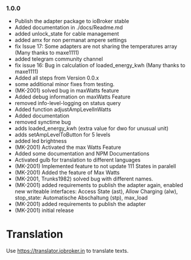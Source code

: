 ### 1.0.0
* Publish the adapter package to ioBroker stable
* Added documentation in ./docs/Readme.md
* added unlock_state for cable management
* added amx for non permanat ampere settings
* fix Issue 17: Some adapters are not sharing the temperatures array (Many thanks to maxe1111) 
* added telegram community channel
* fix issue 16: Bug in calculation of loaded_energy_kwh (Many thanks to maxe1111) 
* Added all steps from Version 0.0.x
* some additional minor fixes from testing.
* (MK-2001) solved bug in maxWatts feature
* Added debug information on maxWatts Feature
* removed info-level-logging on status query
* Added function adjustAmpLevelInWatts
* Added documentation
* removed synctime bug
* adds loaded_energy_kwh (extra value for dwo for unusual unit)
* adds setAmpLevelToButton for 5 levels
* added led brightness
* (MK-2001) Activated the max Watts Feature
* Added some documentation and NPM Documentations
* Activated gulb for translation to different languages
* (MK-2001) Implemented feature to not update 111 States in paralell
* (MK-2001) Added the feature of Max Watts
* (MK-2001, Trunks1982) solved bug with different names.
* (MK-2001) added requirements to publish the adapter again, enabled new writeable interfaces: Access State (ast), Allow Charging (alw), stop_state: ​Automatische Abschaltung (stp), max_load
* (MK-2001) added requirements to publish the adapter
* (MK-2001) initial release

# Translation
Use https://translator.iobroker.in to translate texts.